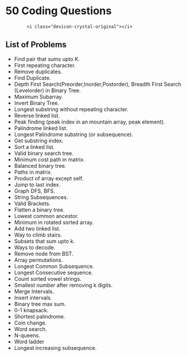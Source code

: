 # 50 Coding Questions   
            <i class="devicon-crystal-original"></i>
          

## List of Problems

- Find pair that sums upto K.
- First repeating character.
- Remove duplicates.
- Find Duplicate.
- Depth First Search(Preorder,Inorder,Postorder), Breadth First Search (Levelorder) in Binary Tree.
- Maximum Subarray.
- Invert Binary Tree.
- Longest substring without repeating character.
- Reverse linked list.
- Peak finding (peak index in an mountain array, peak element).
- Palindrome linked list.
- Longest Palindrome substring (or subsequence).
- Get substring index.
- Sort a linked list.
- Valid binary search tree.
- Minimum cost path in matrix.
- Balanced binary tree.
- Paths in matrix.
- Product of array except self.
- Jump to last index.
- Graph DFS, BFS.
- String Subsequences.
- Valid Brackets.
- Flatten a binary tree.
- Lowest common ancestor.
- Minimum in rotated sorted array.
- Add two linked list.
- Way to climb stairs.
- Subsets that sum upto k.
- Ways to decode.
- Remove node from BST.
- Array permutations.
- Longest Common Subsequence.
- Longest Consecutive sequence.
- Count sorted vowel strings.
- Smallest number after removing k digits.
- Merge Intervals.
- Insert intervals.
- Binary tree max sum.
- 0-1 knapsack.
- Shortest palindrome.
- Coin change.
- Word search.
- N-queens.
- Word ladder
- Longest increasing subsequence.



